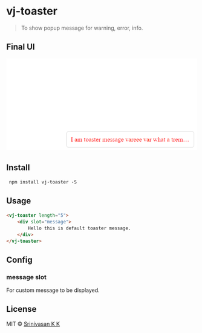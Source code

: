 # vj-toaster

> To show popup message for warning, error, info.

## Final UI

![Toaster_Web_Component](screenshots/Toaster.png)

## Install

```
 npm install vj-toaster -S
```

## Usage
```html
<vj-toaster length="5">
    <div slot="message">
        Hello this is default toaster message.
    </div>
</vj-toaster>
```

## Config

### message slot
For custom message to be displayed.

## License
MIT &copy; [Srinivasan K K](https://srinivasankk.com)
